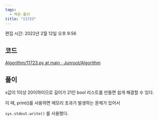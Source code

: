 ```yaml
---
tags:
  - 백준-풀이
title: "11723"
---
```


편집 시간: 2022년 2월 12일 오후 9:56

## 코드

[Algorithm/11723.py at main · Junroot/Algorithm](https://github.com/Junroot/Algorithm/blob/main/backjoon/11723.py)

## 풀이

x값이 1이상 20이하이므로 길이가 21인 bool 리스트를 만들면 쉽게 해결할 수 있다.

이 때, print()를 사용하면 메모리 초과가 발생하는 문제가 있어서

`sys.stdout.write()` 를 사용했다.
